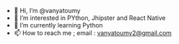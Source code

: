 - 👋 Hi, I’m @vanyatoumy
- 👀 I’m interested in PYthon, Jhipster and React Native
- 🌱 I’m currently learning Python
- 📫 How to reach me ; email : vanyatoumy2@gmail.com

<!---
vanyatoumy/vanyatoumy is a ✨ special ✨ repository because its `README.md` (this file) appears on your GitHub profile.
You can click the Preview link to take a look at your changes.
--->
